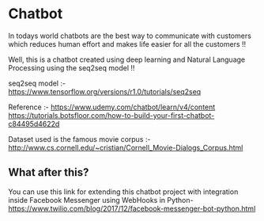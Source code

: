 # Chatbot

In todays world chatbots are the best way to communicate with customers which reduces human effort and makes life easier for all the
customers !!

Well, this is a chatbot created using deep learning and Natural Language Processing using the seq2seq model !!

seq2seq model :- 
          https://www.tensorflow.org/versions/r1.0/tutorials/seq2seq

Reference :-
          https://www.udemy.com/chatbot/learn/v4/content                                                                          
          https://tutorials.botsfloor.com/how-to-build-your-first-chatbot-c84495d4622d


Dataset used is the famous movie corpus :-
          http://www.cs.cornell.edu/~cristian/Cornell_Movie-Dialogs_Corpus.html
                         
## What after this?

You can use this link for extending this chatbot project with integration inside Facebook Messenger using WebHooks in Python- https://www.twilio.com/blog/2017/12/facebook-messenger-bot-python.html

